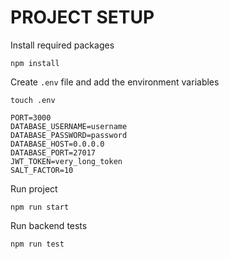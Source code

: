 # PROJECT SETUP
Install required packages 

```
npm install
```

Create `.env` file and add the environment variables
```
touch .env
```

```
PORT=3000
DATABASE_USERNAME=username
DATABASE_PASSWORD=password
DATABASE_HOST=0.0.0.0
DATABASE_PORT=27017
JWT_TOKEN=very_long_token
SALT_FACTOR=10
```

Run project
```
npm run start
```

Run backend tests
```
npm run test
```
